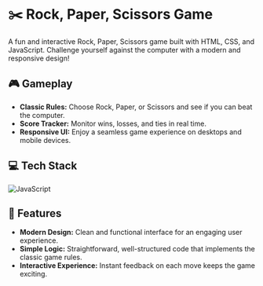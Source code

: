  # ✂️ Rock, Paper, Scissors Game

A fun and interactive Rock, Paper, Scissors game built with HTML, CSS, and JavaScript. Challenge yourself against the computer with a modern and responsive design!

## 🎮 Gameplay
- **Classic Rules:** Choose Rock, Paper, or Scissors and see if you can beat the computer.
- **Score Tracker:** Monitor wins, losses, and ties in real time.
- **Responsive UI:** Enjoy a seamless game experience on desktops and mobile devices.


## 💻 Tech Stack
![JavaScript](https://img.shields.io/badge/javascript-%23323330.svg?style=for-the-badge&logo=javascript&logoColor=%23F7DF1E)

## 🚀 Features
- **Modern Design:** Clean and functional interface for an engaging user experience.
- **Simple Logic:** Straightforward, well-structured code that implements the classic game rules.
- **Interactive Experience:** Instant feedback on each move keeps the game exciting.



<!-- Proudly created with GPRM ( https://gprm.itsvg.in ) -->


 
